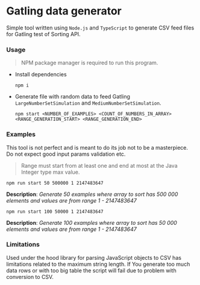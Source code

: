 # Gatling data generator

Simple tool written using `Node.js` and `TypeScript` to generate CSV feed files for Gatling test of Sorting API.

### Usage

> NPM package manager is required to run this program.


- Install dependencies 
    ```shell
    npm i
    ````
- Generate file with random data to feed Gatling `LargeNumberSetSimulation` and `MediumNumberSetSimulation`.
    ```shell
    npm start <NUMBER_OF_EXAMPLES> <COUNT_OF_NUMBERS_IN_ARRAY> <RANGE_GENERATION_START> <RANGE_GENERATION_END>
    ```
### Examples

This tool is not perfect and is meant to do its job not to be a masterpiece. Do not expect good input params validation etc.

> Range must start from at least one and end at most at the Java Integer type max value.

  ```shell
  npm run start 50 500000 1 2147483647
  ```
  **Description**: *Generate 50 examples where array to sort has 500 000 elements and values are from range 1 - 2147483647*
  ```shell
  npm run start 100 50000 1 2147483647
  ```
**Description**: *Generate 100 examples where array to sort has 50 000 elements and values are from range 1 - 2147483647*

### Limitations

Used under the hood library for parsing JavaScript objects to CSV has limitations related to the maximum string length. If You generate too much data rows or with too big table the script will fail due to problem with conversion to CSV. 
